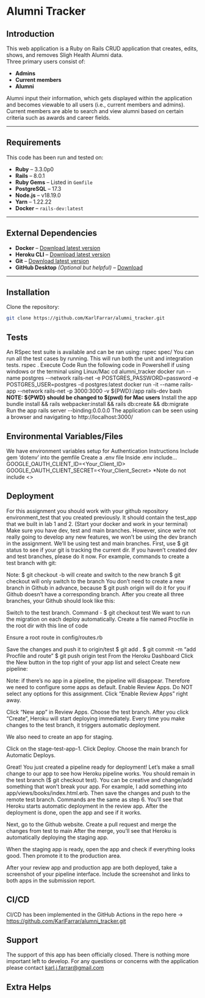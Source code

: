# Alumni Tracker

## Introduction
This web application is a Ruby on Rails CRUD application that creates, edits, shows, and removes Sligh Health Alumni data.  
Three primary users consist of:
- **Admins**
- **Current members**
- **Alumni**  

Alumni input their information, which gets displayed within the application and becomes viewable to all users (i.e., current members and admins). Current members are able to search and view alumni based on certain criteria such as awards and career fields.

---

## Requirements
This code has been run and tested on:
- **Ruby** – 3.3.0p0  
- **Rails** – 8.0.1  
- **Ruby Gems** – Listed in `Gemfile`  
- **PostgreSQL** – 17.3  
- **Node.js** – v18.19.0  
- **Yarn** – 1.22.22  
- **Docker** – `rails-dev:latest`  

---

## External Dependencies
- **Docker** – [Download latest version](https://www.docker.com/products/docker-desktop)  
- **Heroku CLI** – [Download latest version](https://devcenter.heroku.com/articles/heroku-cli)  
- **Git** – [Download latest version](https://git-scm.com/book/en/v2/Getting-Started-Installing-Git)  
- **GitHub Desktop** *(Optional but helpful)* – [Download](https://desktop.github.com/)  

---

## Installation
Clone the repository:
```bash
git clone https://github.com/KarlFarrar/alumni_tracker.git
```

## Tests
An RSpec test suite is available and can be ran using:
rspec spec/
You can run all the test cases by running. This will run both the unit and integration tests. rspec .
Execute Code
Run the following code in Powershell if using windows or the terminal using Linux/Mac
cd alumni_tracker
docker run --name postgres --network rails-net -e POSTGRES_PASSWORD=password -e POSTGRES_USER=postgres -d postgres:latest
docker run -it --name rails-app --network rails-net -p 3000:3000 -v ${PWD}:/app rails-dev bash
**NOTE: ${PWD} should be changed to $(pwd) for Mac users**
Install the app
bundle install && rails webpacker:install && rails db:create && db:migrate
Run the app rails server --binding:0.0.0.0
The application can be seen using a browser and navigating to http://localhost:3000/



## Environmental Variables/Files
We have environment variables setup for Authentication
Instructions
Include gem ‘dotenv’ into the gemfile 
Create a .env file 
Inside .env include…
GOOGLE_OAUTH_CLIENT_ID=<Your_Client_ID>
GOOGLE_OAUTH_CLIENT_SECRET=<Your_Client_Secret>
*Note do not include <>

## Deployment
For this assignment you should work with your github repository environment_test that you created previously. It should contain the test_app that we built in lab 1 and 2.
(Start your docker and work in your terminal) Make sure you have dev, test and main branches. However, since we’re not really going to develop any new features, we won’t be using the dev branch in the assignment. We’ll be using test and main branches. First, use $ git status to see if your git is tracking the current dir. If you haven’t created dev and test branches, please do it now. For example, commands to create a test branch with git:

Note: $ git checkout -b <branch> will create and switch to the new branch $ git checkout <branch> will only switch to the branch You don’t need to create a new branch in Github in advance, because $ git push origin <branch> will do it for you if Github doesn’t have a corresponding branch.
After you create all three branches, your Github should look like this:

Switch to the test branch. Command - $ git checkout test
We want to run the migration on each deploy automatically. Create a file named Procfile in the root dir with this line of code

Ensure a root route in config/routes.rb

Save the changes and push it to origin/test $ git add . $ git commit -m “add Procfile and route” $ git push origin test
From the Heroku Dashboard Click the New button in the top right of your app list and select Create new pipeline:

Note: if there’s no app in a pipeline, the pipeline will disappear. Therefore we need to configure some apps as default.
Enable Review Apps. Do NOT select any options for this assignment. Click “Enable Review Apps” right away.

Click “New app” in Review Apps. Choose the test branch. After you click “Create”, Heroku will start deploying immediately. Every time you make changes to the test branch, it triggers automatic deployment.

We also need to create an app for staging.

Click on the stage-test-app-1. Click Deploy. Choose the main branch for Automatic Deploys.

Great! You just created a pipeline ready for deployment!
Let’s make a small change to our app to see how Heroku pipeline works. You should remain in the test branch ($ git checkout test). You can be creative and change/add something that won’t break your app. For example, I add something into app/views/books/index.html.erb. Then save the changes and push to the remote test branch. Commands are the same as step 6. You’ll see that Heroku starts automatic deployment in the review app. After the deployment is done, open the app and see if it works.

Next, go to the Github website. Create a pull request and merge the changes from test to main
After the merge, you’ll see that Heroku is automatically deploying the staging app.

When the staging app is ready, open the app and check if everything looks good. Then promote it to the production area.

After your review app and production app are both deployed, take a screenshot of your pipeline interface. Include the screenshot and links to both apps in the submission report.

## CI/CD
CI/CD has been implemented in the GitHub Actions in the repo here -> https://github.com/KarlFarrar/alumni_tracker.git
## Support
The support of this app has been officially closed. There is nothing more important left to develop. For any questions or concerns with the application please contact karl.j.farrar@gmail.com
## Extra Helps

